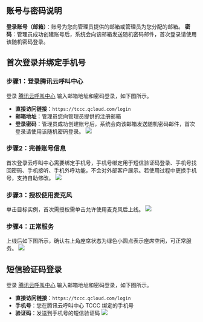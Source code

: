 ## 账号与密码说明
**登录账号（邮箱）**：账号为您向管理员提供的邮箱或管理员为您分配的邮箱。
**密码**：管理员成功创建账号后，系统会向该邮箱发送随机密码邮件，首次登录请使用该随机密码登录。

## 首次登录并绑定手机号
### 步骤1：登录腾讯云呼叫中心
登录 [腾讯云呼叫中心](https://tccc.qcloud.com/login) 输入邮箱地址和密码登录，如下图所示。
- **直接访问链接**：`https://tccc.qcloud.com/login`
- **邮箱地址**：管理员您向管理员提供的注册邮箱
- **登录密码**：管理员成功创建账号后，系统会向该邮箱发送随机密码邮件，首次登录请使用该随机密码登录。
![](https://qcloudimg.tencent-cloud.cn/raw/377b86bcfb0a56a999b352f707c11b84.png)

### 步骤2：完善账号信息
首次登录云呼叫中心需要绑定手机号，手机号绑定用于短信验证码登录、手机号找回密码、手机接听、手机外呼功能，不会对外部客户展示。若使用过程中更换手机号，支持自助修改。
![](https://qcloudimg.tencent-cloud.cn/raw/a26350e42e070231f3e930f096f2ef6d.png)

### 步骤3：授权使用麦克风
单击目标实例，首次需授权需单击允许使用麦克风后上线。
![](https://qcloudimg.tencent-cloud.cn/raw/42d5cefcce8ab26177c9b4d6cbece398.png)

### 步骤4：正常服务
上线后如下图所示，确认右上角座席状态为绿色小圆点表示座席空闲，可正常服务。
![](https://qcloudimg.tencent-cloud.cn/raw/3b6db5e196e749650ddb9e654116ca12.png)

## 短信验证码登录
登录 [腾讯云呼叫中心](https://tccc.qcloud.com/login) 输入邮箱地址和密码登录，如下图所示。
- **直接访问链接**：`https://tccc.qcloud.com/login`
- **手机号**：您在腾讯云呼叫中心 TCCC 绑定的手机号
- **验证码**：发送到手机号的短信验证码
![](https://qcloudimg.tencent-cloud.cn/raw/d1bd042aa0967a039d3568ca4520531a.png)
